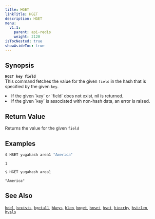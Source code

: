 ```yaml
---
title: HGET
linkTitle: HGET
description: HGET
menu:
  v1.1:
    parent: api-redis
    weight: 2120
isTocNested: true
showAsideToc: true
---
```


## Synopsis
<b>`HGET key field`</b><br>
This command fetches the value for the given `field` in the hash that is specified by the given `key`.

<li>If the given `key` or `field` does not exist, nil is returned.</li>
<li>If the given `key` is associated with non-hash data, an error is raised.</li>

## Return Value
Returns the value for the given `field`

## Examples

```sh
$ HSET yugahash area1 "America"
```

```
1
```

```sh
$ HGET yugahash area1
```

```
"America"
```

## See Also
[`hdel`](../hdel/), [`hexists`](../hexists/), [`hgetall`](../hgetall/), [`hkeys`](../hkeys/), [`hlen`](../hlen/), [`hmget`](../hmget/), [`hmset`](../hmset/), [`hset`](../hset/), [`hincrby`](../hincrby/), [`hstrlen`](../hstrlen/), [`hvals`](../hvals/)
